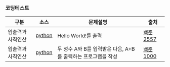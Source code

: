 ### 코딩테스트

|구분|소스|문제설명|출처|
|--|--|--|--|
|입출력과 사칙연산|[python](./docs/codingtests/2557.py)|Hello World!를 출력|[백준 2557](https://www.acmicpc.net/problem/2557)|
|입출력과 사칙연산|[python](./docs/codingtests/1000.py)|두 정수 A와 B를 입력받은 다음, A+B를 출력하는 프로그램을 작성|[백준 1000](https://www.acmicpc.net/problem/1000)|

